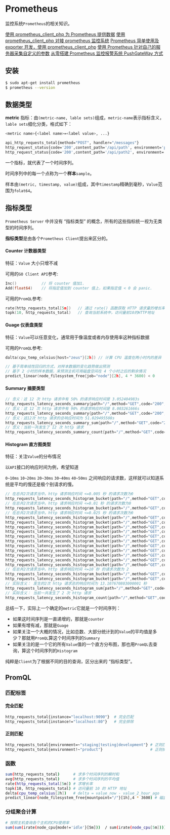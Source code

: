 # Prometheus

监控系统`Prometheus`的相关知识。

[使用 prometheus_client_php 为 Prometheus 提供数据](https://blog.csdn.net/JackLiu16/article/details/80381210)
[使用 prometheus_client_php 对接 prometheus 监控系统](https://16bh.github.io/2017/07/25/prometheus-on-php/)
[Prometheus 简单使用及 exporter 开发，使用 prometheus_client_php](https://segmentfault.com/a/1190000021314370)
[使用 Prometheus 针对自己的服务器采集自定义的参数](https://segmentfault.com/a/1190000021164508?utm_source=tag-newest)
[从零搭建 Prometheus 监控报警系统 PushGateWay 方式](https://www.cnblogs.com/chenqionghe/p/10494868.html)

## 安装

```bash
$ sudo apt-get install prometheus
$ prometheus --version
```

## 数据类型

**metric** 指标：由`(metric-name, lable sets)`组成，`metric-name`表示指标含义，`lable sets`细化分类，格式如下：

```bash
<metric name>{<label name>=<label value>, ...}

api_http_requests_total{method="POST", handler="/messages"} 
http_request_status{code='200',content_path='/api/path', environment='produment'} 23
http_request_status{code='200',content_path='/api/path2', environment='produment'} 34
```

一个指标，就代表了一个时间序列。

时间序列中的每一个点称为一个**样本**`sample`。

样本由`(metric, timestamp, value)`组成，其中`timestamp`精确到毫秒，`Value`范围为`folat64`。

## 指标类型

`Prometheus Server` 中并没有 “指标类型” 的概念，所有的这些指标统一视为无类型的时间序列。

**指标类型**是由各个`Prometheus Client`提出来区分的。

#### Counter 计数器类型

特征：`Value` 大小只增不减

可用的`GO Client API`参考:

```go
Inc()           // 将 counter 值加1.
Add(float64)    // 将指定值加到 counter 值上，如果指定值 < 0 会 panic.
```

可用的`PromQL`参考:

```go
rate(http_requests_total[5m])   // 通过 rate() 函数获取 HTTP 请求量的增长率
topk(10, http_requests_total)   // 查询当前系统中，访问量前10的HTTP地址
```

#### Guage 仪表盘类型

特征：`Value`可以任意变化，通常用于像温度或者内存使用率这种指标数据

可用的`PromQL`参考:

```go
dalta(cpu_temp_celsius{host="zeus"}[2h]) // 计算 CPU 温度在两小时内的差异

// 基于简单线性回归的方式，对样本数据的变化趋势做出预测
// 基于 2 小时的样本数据，来预测主机可用磁盘空间在 4 个小时之后的剩余情况
predict_linear(node_filesystem_free{job="node"}[2h], 4 * 3600) < 0
```

#### Summary 摘要类型

```go
// 含义：这 12 次 http 请求中有 50% 的请求响应时间是 3.052404983s
http_requests_latency_seconds_summary{path="/",method="GET",code="200",quantile="0.5",} 3.052404983
// 含义：这 12 次 http 请求中有 90% 的请求响应时间是 8.003261666s
http_requests_latency_seconds_summary{path="/",method="GET",code="200",quantile="0.9",} 8.003261666
// 含义：这12次 http 请求的总响应时间为 51.029495508s
http_requests_latency_seconds_summary_sum{path="/",method="GET",code="200",} 51.029495508
// 含义：当前一共发生了 12 次 http 请求
http_requests_latency_seconds_summary_count{path="/",method="GET",code="200",} 12.0
```

#### Histogram 直方图类型

特征：关注`Value`的分布情况

以`API`接口的响应时间为例，希望知道

`0~10ms` `10~20ms` `20~30ms` `30~40ms` `40~50ms` 之间响应的请求数，这样就可以知道系统是平均的慢还是极个别请求的慢。

```go
// 在总共2次请求当中。http 请求响应时间 <=0.005 秒 的请求次数为0
http_requests_latency_seconds_histogram_bucket{path="/",method="GET",code="200",le="0.005",} 0.0
// 在总共2次请求当中。http 请求响应时间 <=0.01 秒 的请求次数为0
http_requests_latency_seconds_histogram_bucket{path="/",method="GET",code="200",le="0.01",} 0.0
// 在总共2次请求当中。http 请求响应时间 <=0.025 秒 的请求次数为0
http_requests_latency_seconds_histogram_bucket{path="/",method="GET",code="200",le="0.025",} 0.0
http_requests_latency_seconds_histogram_bucket{path="/",method="GET",code="200",le="0.05",} 0.0
http_requests_latency_seconds_histogram_bucket{path="/",method="GET",code="200",le="0.075",} 0.0
http_requests_latency_seconds_histogram_bucket{path="/",method="GET",code="200",le="0.1",} 0.0
http_requests_latency_seconds_histogram_bucket{path="/",method="GET",code="200",le="0.25",} 0.0
http_requests_latency_seconds_histogram_bucket{path="/",method="GET",code="200",le="0.5",} 0.0
http_requests_latency_seconds_histogram_bucket{path="/",method="GET",code="200",le="0.75",} 0.0
http_requests_latency_seconds_histogram_bucket{path="/",method="GET",code="200",le="1.0",} 0.0
http_requests_latency_seconds_histogram_bucket{path="/",method="GET",code="200",le="2.5",} 0.0
http_requests_latency_seconds_histogram_bucket{path="/",method="GET",code="200",le="5.0",} 0.0
http_requests_latency_seconds_histogram_bucket{path="/",method="GET",code="200",le="7.5",} 2.0
// 在总共2次请求当中。http 请求响应时间 <=10 秒 的请求次数为 2
http_requests_latency_seconds_histogram_bucket{path="/",method="GET",code="200",le="10.0",} 2.0
http_requests_latency_seconds_histogram_bucket{path="/",method="GET",code="200",le="+Inf",} 2.0
// 实际含义： 发生的2次 http 请求总的响应时间为 13.107670803000001 秒
http_requests_latency_seconds_histogram_sum{path="/",method="GET",code="200",} 13.1076708
// 实际含义： 当前一共发生了 2 次 http 请求
http_requests_latency_seconds_histogram_count{path="/",method="GET",code="200",} 2.0
```

总结一下，实际上一个确定的`metric`它就是一个时间序列：

- 如果这时间序列是一直递增的，那就是`counter`
- 如果有增有减，那就是`Guage`
- 如果关注一个大概的情况，比如总数、大部分统计到的`Value`的平均值是多少？那就用`PromQL`算这个时间序列的`Summary`
- 如果关注的是一个它的所有`Value`值的一个直方分布图，那也用`PromQL`去查询，算这个时间序列的`Histogram`

纯粹是`Client`为了根据不同的目的查询，区分出来的 “指标类型”。

## PromQL

### 匹配标签

#### 完全匹配

```bash
http_requests_total{instance="localhost:9090"}  # 完全匹配 
http_requests_total{instance!="localhost:80"}   # 完全排除
```

#### 正则匹配

```bash
http_requests_total{environment=~"staging|testing|development"} # 正则匹配
http_requests_total{environment!~"product"}                     # 正则排除
```

### 函数

```bash
sum(http_requests_total)      # 求多个时间序列的瞬时和
avg(http_requests_total)      # 求多个时间序列的平均值
rate(http_requests_total[5m]) # 求增长率
topk(10, http_requests_total) # 访问量前 10 的 HTTP 地址
delta(cpu_temp_celsius[2h])   # delta = value_now - value_2_hour_ago
predict_linear(node_filesystem_free{mountpoint="/"}[1h],4 * 3600) # 磁盘在4 hour之后的剩余
```

### 分组聚合计算

```bash
# 按照主机查询各个主机的CPU使用率
sum(sum(irate(node_cpu{mode!='idle'}[5m]))  / sum(irate(node_cpu[5m]))) by (instance)
```
